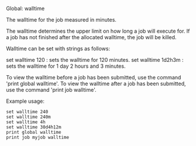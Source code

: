 Global: walltime

The walltime for the job measured in minutes.

The walltime determines the upper limit on how long a job will execute for.
If a job has not finished after the allocated walltime, the job will be killed.

Walltime can be set with strings as follows:

   set walltime 120            : sets the walltime for 120 minutes.
   set walltime 1d2h3m         : sets the walltime for 1 day 2 hours and 3 minutes.

To view the walltime before a job has been submitted, use the command 'print global walltime'.
To view the walltime after a job has been submitted, use the command 'print job <jobname> walltime'.

Example usage:

    set walltime 240
    set walltime 240m
    set walltime 4h
    set walltime 30d4h12m
    print global walltime
    print job myjob walltime


